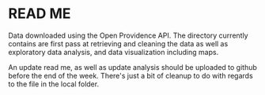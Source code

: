 
# READ ME

Data downloaded using the Open Providence API. The directory currently contains are first pass at retrieving and cleaning the data as well as exploratory data analysis, and data visualization including maps.

An update read me, as well as update analysis should be uploaded to github before the end of the week. There's just a bit of cleanup to do with regards to the file in the local folder.
